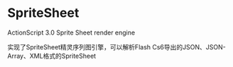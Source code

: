SpriteSheet
===========

ActionScript 3.0 Sprite Sheet render engine

实现了SpriteSheet精灵序列图引擎，可以解析Flash Cs6导出的JSON、JSON-Array、XML格式的SpriteSheet
